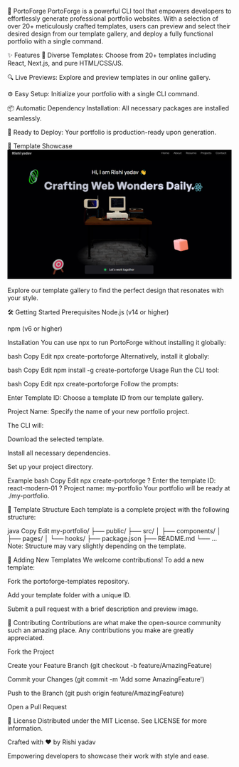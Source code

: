 🚀 PortoForge
PortoForge is a powerful CLI tool that empowers developers to effortlessly generate professional portfolio websites. With a selection of over 20+ meticulously crafted templates, users can preview and select their desired design from our template gallery, and deploy a fully functional portfolio with a single command.


✨ Features
🎨 Diverse Templates: Choose from 20+ templates including React, Next.js, and pure HTML/CSS/JS.

🔍 Live Previews: Explore and preview templates in our online gallery.

⚙️ Easy Setup: Initialize your portfolio with a single CLI command.

📦 Automatic Dependency Installation: All necessary packages are installed seamlessly.

🚀 Ready to Deploy: Your portfolio is production-ready upon generation.

📸 Template Showcase
![alt text](showimage.png)

Explore our template gallery to find the perfect design that resonates with your style.

🛠️ Getting Started
Prerequisites
Node.js (v14 or higher)

npm (v6 or higher)

Installation
You can use npx to run PortoForge without installing it globally:

bash
Copy
Edit
npx create-portoforge
Alternatively, install it globally:

bash
Copy
Edit
npm install -g create-portoforge
Usage
Run the CLI tool:

bash
Copy
Edit
npx create-portoforge
Follow the prompts:

Enter Template ID: Choose a template ID from our template gallery.

Project Name: Specify the name of your new portfolio project.

The CLI will:

Download the selected template.

Install all necessary dependencies.

Set up your project directory.

Example
bash
Copy
Edit
npx create-portoforge
? Enter the template ID: react-modern-01
? Project name: my-portfolio
Your portfolio will be ready at ./my-portfolio.

📁 Template Structure
Each template is a complete project with the following structure:

java
Copy
Edit
my-portfolio/
├── public/
├── src/
│   ├── components/
│   ├── pages/
│   └── hooks/
├── package.json
├── README.md
└── ...
Note: Structure may vary slightly depending on the template.

🧩 Adding New Templates
We welcome contributions! To add a new template:

Fork the portoforge-templates repository.

Add your template folder with a unique ID.

Submit a pull request with a brief description and preview image.

🤝 Contributing
Contributions are what make the open-source community such an amazing place. Any contributions you make are greatly appreciated.

Fork the Project

Create your Feature Branch (git checkout -b feature/AmazingFeature)

Commit your Changes (git commit -m 'Add some AmazingFeature')

Push to the Branch (git push origin feature/AmazingFeature)

Open a Pull Request

📄 License
Distributed under the MIT License. See LICENSE for more information.

Crafted with ❤️ by Rishi yadav

Empowering developers to showcase their work with style and ease.

